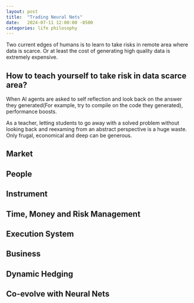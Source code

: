 ```yaml
---
layout: post
title:  "Trading Neural Nets"
date:   2024-07-11 12:00:00 -0500
categories: life philosophy
---
```


Two current edges of humans is to learn to take risks in remote area where data
is scarce. Or at least the cost of generating high quality data is extremely expensive.

## How to teach yourself to take risk in data scarce area?
When AI agents are asked to self reflection and look back on the answer they generated(For example,
try to compile on the code they generated), performance boosts.

As a teacher, letting students to go away with a solved problem without looking back and reexaming
from an abstract perspective is a huge waste. Only frugal, economical and deep can be generous.


## Market

## People 

## Instrument

## Time, Money and Risk Management

## Execution System

## Business

## Dynamic Hedging

## Co-evolve with Neural Nets